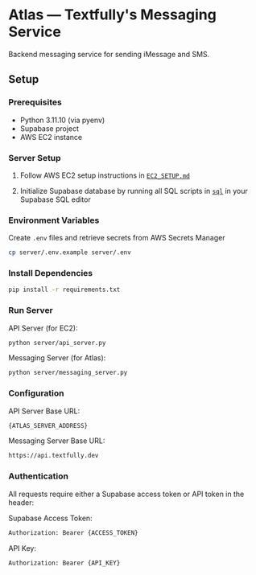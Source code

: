 # Atlas — Textfully's Messaging Service

Backend messaging service for sending iMessage and SMS.

## Setup

### Prerequisites

- Python 3.11.10 (via pyenv)
- Supabase project
- AWS EC2 instance

### Server Setup

1. Follow AWS EC2 setup instructions in [`EC2_SETUP.md`](./EC2_SETUP.md)

2. Initialize Supabase database by running all SQL scripts in [`sql`](./sql) in your Supabase SQL editor

### Environment Variables

Create `.env` files and retrieve secrets from AWS Secrets Manager

```sh
cp server/.env.example server/.env
```

### Install Dependencies

```sh
pip install -r requirements.txt
```

### Run Server

API Server (for EC2):

```sh
python server/api_server.py
```

Messaging Server (for Atlas):

```sh
python server/messaging_server.py
```

### Configuration

API Server Base URL:

```sh
{ATLAS_SERVER_ADDRESS}
```

Messaging Server Base URL:

```sh
https://api.textfully.dev
```

### Authentication

All requests require either a Supabase access token or API token in the header:

Supabase Access Token:

```sh
Authorization: Bearer {ACCESS_TOKEN}
```

API Key:

```sh
Authorization: Bearer {API_KEY}
```
